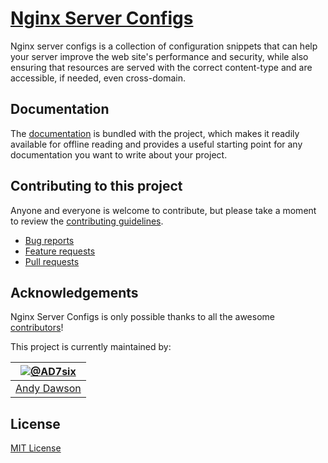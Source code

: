 # [Nginx Server Configs](https://github.com/h5bp/server-configs-nginx)

Nginx server configs is a collection of configuration snippets that can help
your server improve the web site's performance and security, while also
ensuring that resources are served with the correct content-type and are
accessible, if needed, even cross-domain.

## Documentation

The [documentation](doc/TOC.md) is bundled with
the project, which makes it readily available for offline reading and provides a
useful starting point for any documentation you want to write about your project.

## Contributing to this project

Anyone and everyone is welcome to contribute, but please take a moment to review
the [contributing guidelines](CONTRIBUTING.md).

* [Bug reports](CONTRIBUTING.md#bugs)
* [Feature requests](CONTRIBUTING.md#features)
* [Pull requests](CONTRIBUTING.md#pull-requests)

## Acknowledgements

Nginx Server Configs is only possible thanks to all the awesome
[contributors](https://github.com/h5bp/server-configs-nginx/graphs/contributors)!


This project is currently maintained by:

| [![@AD7six](http://s.gravatar.com/avatar/876a61b58a729fcf71048529885d64dc?s=90)](https://twitter.com/AD7six "Follow @AD7six on Twitter") |
|---|
| [Andy Dawson](http://ad7six.com/) |

## License

[MIT License](LICENSE.md)
